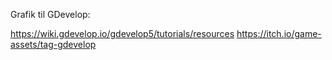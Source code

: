 Grafik til GDevelop:

  https://wiki.gdevelop.io/gdevelop5/tutorials/resources
  https://itch.io/game-assets/tag-gdevelop
  
